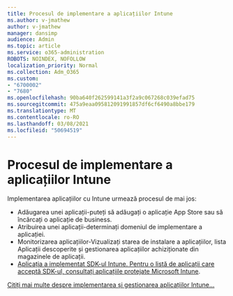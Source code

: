 ```yaml
---
title: Procesul de implementare a aplicațiilor Intune
ms.author: v-jmathew
author: v-jmathew
manager: dansimp
audience: Admin
ms.topic: article
ms.service: o365-administration
ROBOTS: NOINDEX, NOFOLLOW
localization_priority: Normal
ms.collection: Adm_O365
ms.custom:
- "6700002"
- "7680"
ms.openlocfilehash: 90ba640f262599141a3f2a9c067268c039efad75
ms.sourcegitcommit: 475a9eaa095812091991857df6cf6490a8bbe179
ms.translationtype: MT
ms.contentlocale: ro-RO
ms.lasthandoff: 03/08/2021
ms.locfileid: "50694519"
---
```

# <a name="intune-app-deployment-process"></a>Procesul de implementare a aplicațiilor Intune

Implementarea aplicațiilor cu Intune urmează procesul de mai jos:

- Adăugarea unei aplicații-puteți să adăugați o aplicație App Store sau să încărcați o aplicație de business.
- Atribuirea unei aplicații-determinați domeniul de implementare a aplicației.
- Monitorizarea aplicațiilor-Vizualizați starea de instalare a aplicațiilor, lista Aplicații descoperite și gestionarea aplicațiilor achiziționate din magazinele de aplicații.
- [Aplicația a implementat SDK-ul Intune. Pentru o listă de aplicații care acceptă SDK-ul, consultați aplicațiile protejate Microsoft Intune](https://docs.microsoft.com/mem/intune/apps/apps-supported-intune-apps).

[Citiți mai multe despre implementarea și gestionarea aplicațiilor Intune...](https://docs.microsoft.com/mem/intune/apps/app-management)
